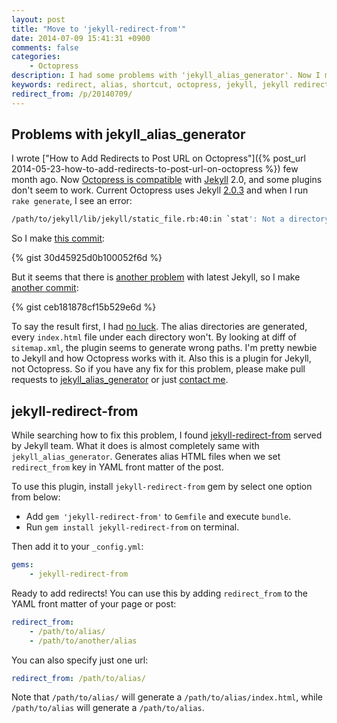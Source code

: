 ```yaml
---
layout: post
title: "Move to 'jekyll-redirect-from'"
date: 2014-07-09 15:41:31 +0900
comments: false
categories:
    - Octopress
description: I had some problems with 'jekyll_alias_generator'. Now I moved to 'jekyll-redirect-from'.
keywords: redirect, alias, shortcut, octopress, jekyll, jekyll redirect from
redirect_from: /p/20140709/
---
```


## <a id="problems-with-jekyll-alias-generator"></a>Problems with jekyll_alias_generator

I wrote ["How to Add Redirects to Post URL on Octopress"]({% post_url 2014-05-23-how-to-add-redirects-to-post-url-on-octopress %}) few month ago. Now [Octopress is compatible](https://github.com/imathis/octopress/commit/72ea6042e33f0b92e4923c3af00e923f19472573) with [Jekyll][] 2.0, and some plugins don't seem to work. Current Octopress uses Jekyll [2.0.3](https://github.com/imathis/octopress/blob/4fdae37e4294618084f652c99c0c06ba7663ac07/Gemfile.lock#L26) and when I run `rake generate`, I see an error:

[Jekyll]: http://jekyllrb.com
[Octopress]: https://github.com/imathis/octopress

``` sh
/path/to/jekyll/lib/jekyll/static_file.rb:40:in `stat': Not a directory @ rb_file_s_stat - /path/to/generated/alias/index.html/ (Errno::ENOTDIR)
```

So I make [this commit](https://github.com/yous/jekyll_alias_generator/commit/7de96759bdd7a2c27fa2d4d603c6c1f585fd2abc):

{% gist 30d45925d0b100052f6d %}

But it seems that there is [another problem](https://github.com/tsmango/jekyll_alias_generator/issues/12) with latest Jekyll, so I make [another commit](https://github.com/yous/jekyll_alias_generator/commit/59a72029307a730014a020dcb3f73506f80ddab5):

{% gist ceb181878cf15b529e6d %}

To say the result first, I had [no luck](https://github.com/yous/yous.github.io/commit/2cf44cbe21b499c89dc8ac68f6f170add52f9d6e). The alias directories are generated, every `index.html` file under each directory won't. By looking at diff of `sitemap.xml`, the plugin seems to generate wrong paths. I'm pretty newbie to Jekyll and how Octopress works with it. Also this is a plugin for Jekyll, not Octopress. So if you have any fix for this problem, please make pull requests to [jekyll_alias_generator](https://github.com/tsmango/jekyll_alias_generator/pulls) or just [contact me](/about/#contact).

<!-- more -->

## <a id="jekyll-redirect-from"></a>jekyll-redirect-from

While searching how to fix this problem, I found [jekyll-redirect-from][] served by Jekyll team. What it does is almost completely same with `jekyll_alias_generator`. Generates alias HTML files when we set `redirect_from` key in YAML front matter of the post.

[jekyll-redirect-from]: https://github.com/jekyll/jekyll-redirect-from

To use this plugin, install `jekyll-redirect-from` gem by select one option from below:

- Add `gem 'jekyll-redirect-from'` to `Gemfile` and execute `bundle`.
- Run `gem install jekyll-redirect-from` on terminal.

Then add it to your `_config.yml`:

``` yaml
gems:
    - jekyll-redirect-from
```

Ready to add redirects! You can use this by adding `redirect_from` to the YAML front matter of your page or post:

``` yaml
redirect_from:
    - /path/to/alias/
    - /path/to/another/alias
```

You can also specify just one url:

``` yaml
redirect_from: /path/to/alias/
```

Note that `/path/to/alias/` will generate a `/path/to/alias/index.html`, while `/path/to/alias` will generate a `/path/to/alias`.
